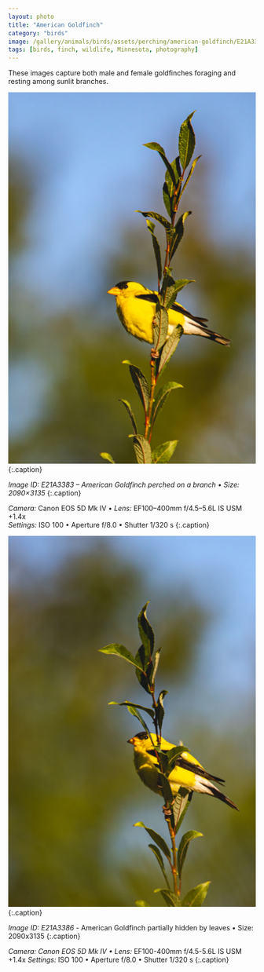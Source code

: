 ```yaml
---
layout: photo
title: "American Goldfinch"
category: "birds"
image: /gallery/animals/birds/assets/perching/american-goldfinch/E21A3383.jpg
tags: [birds, finch, wildlife, Minnesota, photography]
---
```


These images capture both male and female goldfinches foraging and resting among sunlit branches.

![American Goldfinch perched on a branch](/gallery/animals/birds/assets/perching/american-goldfinch/E21A3383.jpg)
{:.caption}

*Image ID: E21A3383 – American Goldfinch perched on a branch • Size: 2090×3135*
{:.caption}

*Camera:* Canon EOS 5D Mk IV • *Lens:* EF100–400mm f/4.5–5.6L IS USM +1.4x  
*Settings:* ISO 100 • Aperture f/8.0 • Shutter 1/320 s
{:.caption}

![American Goldfinch partially hidden by leaves](/gallery/animals/birds/assets/perching/american-goldfinch/E21A3386.jpg)
{:.caption}

*Image ID: E21A3386* - American Goldfinch partially hidden by leaves • Size: 2090x3135
{:.caption}

*Camera: Canon EOS 5D Mk IV • Lens:* EF100-400mm f/4.5-5.6L IS USM +1.4x
*Settings:* ISO 100 • Aperture f/8.0 • Shutter 1/320 s
{:.caption}
